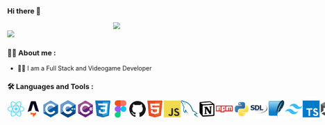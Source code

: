 ### Hi there 👋

<div id="header" align="center">
  <img src="https://media.giphy.com/media/M9gbBd9nbDrOTu1Mqx/giphy.gif" width="100"/>
</div>

<div>
  <a href = 'https://es.linkedin.com/in/alonso-garc%C3%ADa-garc%C3%ADa-619a01179'><img src = "https://img.shields.io/badge/LinkedIn-blue?logo=linkedin&logoColor=white&style=for-the-badge"></a>
</div>

### :ok_man: About me :

- :man_technologist: I am a Full Stack and Videogame Developer

### :hammer_and_wrench: Languages and Tools :
<div style = "display:flex">
  <img src = 'https://github.com/devicons/devicon/blob/master/icons/react/react-original.svg' width = '40' height = '40'>
  <img src = 'https://github.com/devicons/devicon/blob/master/icons/astro/astro-original.svg' width = '40' height = '40'>
  <img src = 'https://github.com/devicons/devicon/blob/master/icons/c/c-original.svg' width = '40' height = '40'>
  <img src = 'https://github.com/devicons/devicon/blob/master/icons/cplusplus/cplusplus-original.svg' width = '40' height = '40'>
  <img src = 'https://github.com/devicons/devicon/blob/master/icons/csharp/csharp-original.svg' width = '40' height = '40'>
  <img src = 'https://github.com/devicons/devicon/blob/master/icons/css3/css3-original.svg' width = '40' height = '40'>
  <img src = 'https://github.com/devicons/devicon/blob/master/icons/figma/figma-original.svg' width = '40' height = '40'>
  <img src = 'https://github.com/devicons/devicon/blob/master/icons/github/github-original.svg' width = '40' height = '40'>
  <img src = 'https://github.com/devicons/devicon/blob/master/icons/html5/html5-original.svg' width = '40' height = '40'>
  <img src = 'https://github.com/devicons/devicon/blob/master/icons/javascript/javascript-original.svg' width = '40' height = '40'>
  <img src = 'https://github.com/devicons/devicon/blob/master/icons/mysql/mysql-original.svg' width = '40' height = '40'>
  <img src = 'https://github.com/devicons/devicon/blob/master/icons/notion/notion-original.svg' width = '40' height = '40'>
  <img src = 'https://github.com/devicons/devicon/blob/master/icons/npm/npm-original-wordmark.svg' width = '40' height = '40'>
  <img src = 'https://github.com/devicons/devicon/blob/master/icons/python/python-original.svg' width = '40' height = '40'>
  <img src = 'https://github.com/devicons/devicon/blob/master/icons/sdl/sdl-original.svg' width = '40' height = '40'>
  <img src = 'https://github.com/devicons/devicon/blob/master/icons/sqlite/sqlite-original.svg' width = '40' height = '40'>
  <img src = 'https://github.com/devicons/devicon/blob/master/icons/tailwindcss/tailwindcss-original.svg' width = '40' height = '40'>
  <img src = 'https://github.com/devicons/devicon/blob/master/icons/typescript/typescript-original.svg' width = '40' height = '40'>
  <img src = 'https://github.com/devicons/devicon/blob/master/icons/unity/unity-original.svg' width = '40' height = '40'>
  <img src = 'https://github.com/devicons/devicon/blob/master/icons/unrealengine/unrealengine-original.svg' width = '40' height = '40'>
  <img src = 'https://github.com/devicons/devicon/blob/master/icons/visualstudio/visualstudio-original.svg' width = '40' height = '40'>
  <img src = 'https://github.com/devicons/devicon/blob/master/icons/vscode/vscode-original.svg' width = '40' height = '40'> 
</div>

